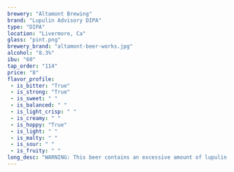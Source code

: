 ```yaml
---
brewery: "Altamont Brewing"
brand: "Lupulin Advisory DIPA"
type: "DIPA"
location: "Livermore, Ca"
glass: "pint.png"
brewery_brand: "altamont-beer-works.jpg"
alcohol: "8.3%"
ibu: "60"
tap_order: "114"
price: "8"
flavor_profile:
 - is_bitter: "True"
 - is_strong: "True"
 - is_sweet: " "
 - is_balanced: " "
 - is_light_crisp: " "
 - is_creamy: " "
 - is_hoppy: "True"
 - is_light: " "
 - is_malty: " "
 - is_sour: " "
 - is_fruity: " "
long_desc: "WARNING: This beer contains an excessive amount of lupulin. Hops thrown in your face three different ways; with the use of hop pellets, cryo hops and resinate co2 hop extract. prepare yourself for this citrus/tropical explicit IIPA!"
---
```


